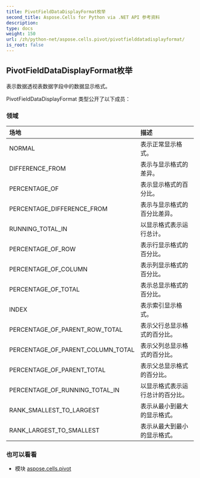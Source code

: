 ```yaml
---
title: PivotFieldDataDisplayFormat枚举
second_title: Aspose.Cells for Python via .NET API 参考资料
description:
type: docs
weight: 150
url: /zh/python-net/aspose.cells.pivot/pivotfielddatadisplayformat/
is_root: false
---
```

## PivotFieldDataDisplayFormat枚举
表示数据透视表数据字段中的数据显示格式。



PivotFieldDataDisplayFormat 类型公开了以下成员：

### 领域
|场地|描述|
| :- | :- |
| NORMAL |表示正常显示格式。|
| DIFFERENCE_FROM |表示与显示格式的差异。|
| PERCENTAGE_OF |表示显示格式的百分比。|
| PERCENTAGE_DIFFERENCE_FROM |表示与显示格式的百分比差异。|
| RUNNING_TOTAL_IN |以显示格式表示运行总计。|
| PERCENTAGE_OF_ROW |表示行显示格式的百分比。|
| PERCENTAGE_OF_COLUMN |表示列显示格式的百分比。|
| PERCENTAGE_OF_TOTAL |表示总显示格式的百分比。|
| INDEX |表示索引显示格式。|
| PERCENTAGE_OF_PARENT_ROW_TOTAL |表示父行总显示格式的百分比。|
| PERCENTAGE_OF_PARENT_COLUMN_TOTAL |表示父列总显示格式的百分比。|
| PERCENTAGE_OF_PARENT_TOTAL |表示父总显示格式的百分比。|
| PERCENTAGE_OF_RUNNING_TOTAL_IN |以显示格式表示运行总计的百分比。|
| RANK_SMALLEST_TO_LARGEST |表示从最小到最大的显示格式。|
| RANK_LARGEST_TO_SMALLEST |表示从最大到最小的显示格式。|



### 也可以看看
* 模块 [aspose.cells.pivot](..)
